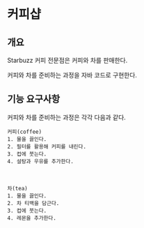 
# 커피샵

## 개요

Starbuzz 커피 전문점은 커피와 차를 판매한다.

커피와 차를 준비하는 과정을 자바 코드로 구현한다.

## 기능 요구사항

커피와 차를 준비하는 과정은 각각 다음과 같다.

    커피(coffee) 
    1. 물을 끓인다.
    2. 필터를 활용해 커피를 내린다.
    3. 컵에 붓는다.
    4. 설탕과 우유를 추가한다.

<br>

    차(tea)
    1. 물을 끓인다.
    2. 차 티백을 담근다.
    3. 컵에 붓는다.
    4. 레몬을 추가한다.